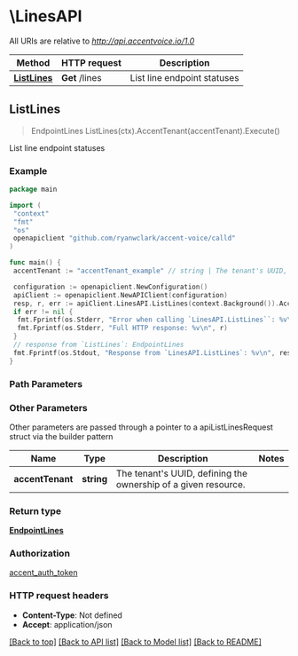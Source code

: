 # \LinesAPI

All URIs are relative to *<http://api.accentvoice.io/1.0>*

Method | HTTP request | Description
------------- | ------------- | -------------
[**ListLines**](LinesAPI.md#ListLines) | **Get** /lines | List line endpoint statuses

## ListLines

> EndpointLines ListLines(ctx).AccentTenant(accentTenant).Execute()

List line endpoint statuses

### Example

```go
package main

import (
 "context"
 "fmt"
 "os"
 openapiclient "github.com/ryanwclark/accent-voice/calld"
)

func main() {
 accentTenant := "accentTenant_example" // string | The tenant's UUID, defining the ownership of a given resource. (optional)

 configuration := openapiclient.NewConfiguration()
 apiClient := openapiclient.NewAPIClient(configuration)
 resp, r, err := apiClient.LinesAPI.ListLines(context.Background()).AccentTenant(accentTenant).Execute()
 if err != nil {
  fmt.Fprintf(os.Stderr, "Error when calling `LinesAPI.ListLines``: %v\n", err)
  fmt.Fprintf(os.Stderr, "Full HTTP response: %v\n", r)
 }
 // response from `ListLines`: EndpointLines
 fmt.Fprintf(os.Stdout, "Response from `LinesAPI.ListLines`: %v\n", resp)
}
```

### Path Parameters

### Other Parameters

Other parameters are passed through a pointer to a apiListLinesRequest struct via the builder pattern

Name | Type | Description  | Notes
------------- | ------------- | ------------- | -------------
 **accentTenant** | **string** | The tenant&#39;s UUID, defining the ownership of a given resource. |

### Return type

[**EndpointLines**](EndpointLines.md)

### Authorization

[accent_auth_token](../README.md#accent_auth_token)

### HTTP request headers

- **Content-Type**: Not defined
- **Accept**: application/json

[[Back to top]](#) [[Back to API list]](../README.md#documentation-for-api-endpoints)
[[Back to Model list]](../README.md#documentation-for-models)
[[Back to README]](../README.md)
